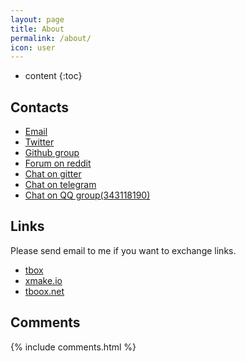 ```yaml
---
layout: page
title: About
permalink: /about/
icon: user
---
```


* content
{:toc}

## Contacts

* [Email](waruqi@gmail.com)
* [Twitter](https://twitter.com/waruqi)
* [Github group](https://github.com/tboox)
* [Forum on reddit](https://www.reddit.com/r/tboox/)
* [Chat on gitter](https://gitter.im/tboox/tboox?utm_source=badge&utm_medium=badge&utm_campaign=pr-badge&utm_content=badge)
* [Chat on telegram](https://t.me/joinchat/F2dIAw5iTkDUMwCQ_8CStw)
* [Chat on QQ group(343118190)](https://jq.qq.com/?_wv=1027&k=5hpwWFv)

## Links

Please send email to me if you want to exchange links.

* [tbox](http://github.com/waruqi/tbox)
* [xmake.io](http://www.xmake.io)
* [tboox.net](http://www.tboox.net)

## Comments

{% include comments.html %}
